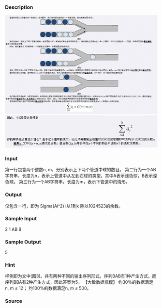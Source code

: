 
### Description
![](/JudgeOnline/images/1566_1.jpg) ![](/JudgeOnline/images/1566_2.jpg)
### Input
第一行包含两个整数n, m，分别表示上下两个管道中球的数目。 第二行为一个AB字符串，长度为n，表示上管道中从左到右球的类型。其中A表示浅色球，B表示深色球。 第三行为一个AB字符串，长度为m，表示下管道中的情形。
### Output
仅包含一行，即为 Sigma(Ai^2) i从1到k 除以1024523的余数。
### Sample Input
2 1
AB
B


### Sample Output
5

### Hint
样例即为文中(图3)。共有两种不同的输出序列形式，序列BAB有1种产生方式，而序列BBA有2种产生方式，因此答案为5。  【大致数据规模】 约30%的数据满足 n, m ≤ 12；  约100%的数据满足n, m ≤ 500。
### Source
